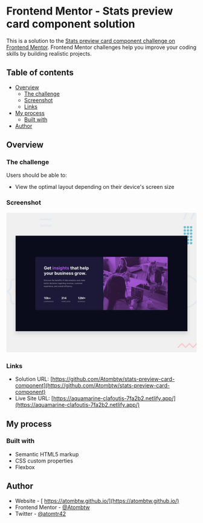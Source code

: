 # Frontend Mentor - Stats preview card component solution

This is a solution to the [Stats preview card component challenge on Frontend Mentor](https://www.frontendmentor.io/challenges/stats-preview-card-component-8JqbgoU62). Frontend Mentor challenges help you improve your coding skills by building realistic projects.

## Table of contents

- [Overview](#overview)
  - [The challenge](#the-challenge)
  - [Screenshot](#screenshot)
  - [Links](#links)
- [My process](#my-process)
  - [Built with](#built-with)
- [Author](#author)

## Overview

### The challenge

Users should be able to:

- View the optimal layout depending on their device's screen size

### Screenshot

![/design/desktop-preview.jpg](/design/desktop-preview.jpg)

### Links

- Solution URL: [https://github.com/Atombtw/stats-preview-card-component](https://github.com/Atombtw/stats-preview-card-component)
- Live Site URL: [https://aquamarine-clafoutis-7fa2b2.netlify.app/](https://aquamarine-clafoutis-7fa2b2.netlify.app/)

## My process

### Built with

- Semantic HTML5 markup
- CSS custom properties
- Flexbox

## Author

- Website - [ https://atombtw.github.io/](https://atombtw.github.io/)
- Frontend Mentor - [@Atombtw](https://www.frontendmentor.io/profile/Atombtw)
- Twitter - [@atomtr42](https://twitter.com/atomtr42)
